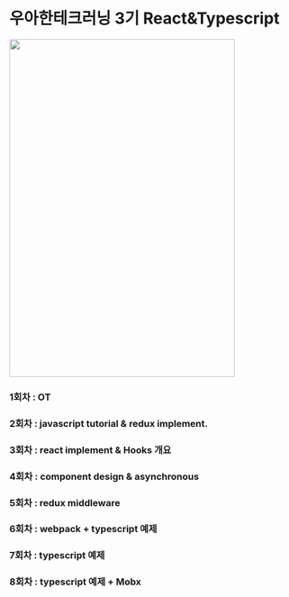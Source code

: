 # 우아한테크러닝 3기 React&Typescript

<img src="https://user-images.githubusercontent.com/47289479/92158345-b7720800-ee66-11ea-9874-8ae9a4dc7430.jpeg"  width="400" height="600">

### 1회차 : OT

### 2회차 : javascript tutorial & redux implement.

### 3회차 : react implement & Hooks 개요

### 4회차 : component design & asynchronous

### 5회차 : redux middleware

### 6회차 : webpack + typescript 예제

### 7회차 : typescript 예제

### 8회차 : typescript 예제 + Mobx